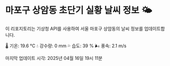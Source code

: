 
# 마포구 상암동 초단기 실황 날씨 정보 🌤️

이 리포지토리는 기상청 API를 사용하여 서울 마포구 상암동의 날씨 정보를 업데이트합니다. 

🌡️ 기온: 19.6 ℃
💧 강수량: 0 mm
💦 습도: 39 %
🌬️ 풍속: 2.1 m/s

마지막 업데이트 시각: 2025년 04월 16일 19시 11분    
